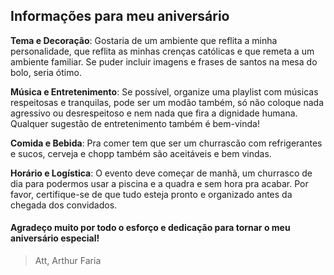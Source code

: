 ## Informações para meu aniversário

**Tema e Decoração**: Gostaria de um ambiente que reflita a minha personalidade, que reflita as minhas crenças católicas e que remeta a um ambiente familiar. Se puder incluir imagens e frases de santos na mesa do bolo, seria ótimo.

**Música e Entretenimento**: Se possível, organize uma playlist com músicas respeitosas e tranquilas, pode ser um modão também, só não coloque nada agressivo ou desrespeitoso e nem nada que fira a dignidade humana. Qualquer sugestão de entretenimento também é bem-vinda!

**Comida e Bebida**: Pra comer tem que ser um churrascão com refrigerantes e sucos, cerveja e chopp também são aceitáveis e bem vindas.

**Horário e Logística**: O evento deve começar de manhã, um churrasco de dia para podermos usar a piscina e a quadra e sem hora pra acabar. Por favor, certifique-se de que tudo esteja pronto e organizado antes da chegada dos convidados.

#### Agradeço muito por todo o esforço e dedicação para tornar o meu aniversário especial!
> Att,
> Arthur Faria

